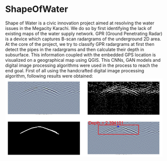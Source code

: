 # ShapeOfWater
Shape of Water is a civic innovation project aimed at resolving the water issues in the Megacity Karachi. We do so by first identifying the lack of existing maps of the water supply network. GPR (Ground Penetrating Radar) is a device which captures B-scan radargrams of the underground 2D area. At the core of the project, we try to classify GPR radargrams at first then detect the pipes in the radargrams and then calculate their depth in subsurface. This information coupled with the embedded GPS location is visualized on a geographical map using QGIS. This CNNs, GAN models and digital image processing algorithms were used in the process to reach the end goal. 
First of all using the handcrafted digital image processing algorithm, following results were obtained:
![alt text](https://github.com/MursalinLarik/ShapeOfWater/blob/master/object_detection_image_processing.png)
